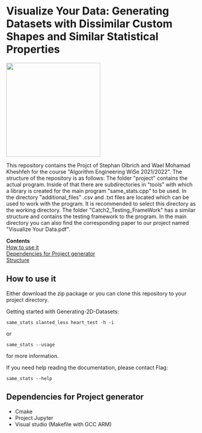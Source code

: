 <a id="top"></a>
# Visualize Your Data: Generating Datasets with Dissimilar Custom Shapes and Similar Statistical Properties
<img src="https://user-images.githubusercontent.com/92784846/156038153-ab7096c4-c754-4b74-8bfc-7c739e5536af.jpg" width="250" height="250">

This repository contains the Projct of Stephan Olbrich and Wael Mohamad Kheshfeh for the course "Algorithm Engineering WiSe 2021/2022". The structure of the repository is as follows: The folder "project" contains the actual program. Inside of that there are subdirectories in "tools" with which a library is created for the main program "same_stats.cpp" to be used. In the directory "additional_files" .csv and .txt files are located which can be used to work with the program. It is recommended to select this directory as the working directory. The folder "Catch2_Testing_FrameWork" has a similar structure and contains the testing framework to the program. In the main directory you can also find the corresponding paper to our project named "Visualize Your Data.pdf".


**Contents**<br>
[How to use it](#how-to-use-it)<br>
[Dependencies for Project generator](#dependencies-for-Project-generator)<br>
[Structure](#structure)<br>


## How to use it

Either download the zip package or you can clone this repository to your project directory.


Getting started with Generating-2D-Datasets: 

    same_stats slanted_less heart_test -h -i 
    
  or 
    
    same_stats --usage
    
for more information.
    
    
If you need help reading the documentation, please contact Flag: 


    same_stats --help


## Dependencies for Project generator

* Cmake 
* Project Jupyter 
* Visual studio (Makefile with GCC ARM) 
